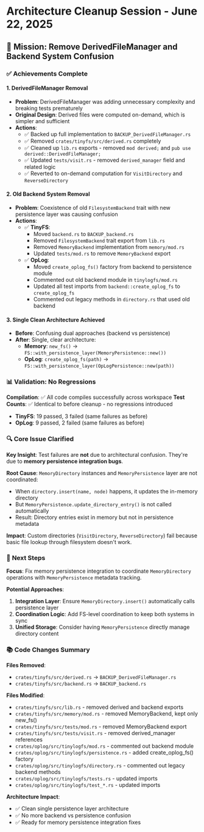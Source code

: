 # Architecture Cleanup Session - June 22, 2025

## 🎯 **Mission: Remove DerivedFileManager and Backend System Confusion**

### ✅ **Achievements Complete**

#### 1. **DerivedFileManager Removal**
- **Problem**: DerivedFileManager was adding unnecessary complexity and breaking tests prematurely  
- **Original Design**: Derived files were computed on-demand, which is simpler and sufficient
- **Actions**:
  - ✅ Backed up full implementation to `BACKUP_DerivedFileManager.rs`
  - ✅ Removed `crates/tinyfs/src/derived.rs` completely
  - ✅ Cleaned up `lib.rs` exports - removed `mod derived;` and `pub use derived::DerivedFileManager;`
  - ✅ Updated `tests/visit.rs` - removed `derived_manager` field and related logic
  - ✅ Reverted to on-demand computation for `VisitDirectory` and `ReverseDirectory`

#### 2. **Old Backend System Removal**  
- **Problem**: Coexistence of old `FilesystemBackend` trait with new persistence layer was causing confusion
- **Actions**:
  - ✅ **TinyFS**: 
    - Moved `backend.rs` to `BACKUP_backend.rs`
    - Removed `FilesystemBackend` trait export from `lib.rs`
    - Removed `MemoryBackend` implementation from `memory/mod.rs`
    - Updated `tests/mod.rs` to remove `MemoryBackend` export
  - ✅ **OpLog**:
    - Moved `create_oplog_fs()` factory from backend to persistence module
    - Commented out old backend module in `tinylogfs/mod.rs`
    - Updated all test imports from `backend::create_oplog_fs` to `create_oplog_fs`
    - Commented out legacy methods in `directory.rs` that used old backend

#### 3. **Single Clean Architecture Achieved**
- **Before**: Confusing dual approaches (backend vs persistence)
- **After**: Single, clear architecture:
  - **Memory**: `new_fs()` → `FS::with_persistence_layer(MemoryPersistence::new())`
  - **OpLog**: `create_oplog_fs(path)` → `FS::with_persistence_layer(OpLogPersistence::new(path))`

### 📊 **Validation: No Regressions**

**Compilation**: ✅ All code compiles successfully across workspace
**Test Counts**: ✅ Identical to before cleanup - no regressions introduced
- **TinyFS**: 19 passed, 3 failed (same failures as before)
- **OpLog**: 9 passed, 2 failed (same failures as before)

### 🔍 **Core Issue Clarified**

**Key Insight**: Test failures are **not** due to architectural confusion. They're due to **memory persistence integration bugs**.

**Root Cause**: `MemoryDirectory` instances and `MemoryPersistence` layer are not coordinated:
- When `directory.insert(name, node)` happens, it updates the in-memory directory
- But `MemoryPersistence.update_directory_entry()` is not called automatically  
- Result: Directory entries exist in memory but not in persistence metadata

**Impact**: Custom directories (`VisitDirectory`, `ReverseDirectory`) fail because basic file lookup through filesystem doesn't work.

### 🎯 **Next Steps**

**Focus**: Fix memory persistence integration to coordinate `MemoryDirectory` operations with `MemoryPersistence` metadata tracking.

**Potential Approaches**:
1. **Integration Layer**: Ensure `MemoryDirectory.insert()` automatically calls persistence layer
2. **Coordination Logic**: Add FS-level coordination to keep both systems in sync
3. **Unified Storage**: Consider having `MemoryPersistence` directly manage directory content

### 📚 **Code Changes Summary**

**Files Removed**:
- `crates/tinyfs/src/derived.rs` → `BACKUP_DerivedFileManager.rs`
- `crates/tinyfs/src/backend.rs` → `BACKUP_backend.rs`

**Files Modified**:
- `crates/tinyfs/src/lib.rs` - removed derived and backend exports
- `crates/tinyfs/src/memory/mod.rs` - removed MemoryBackend, kept only new_fs()
- `crates/tinyfs/src/tests/mod.rs` - removed MemoryBackend export
- `crates/tinyfs/src/tests/visit.rs` - removed derived_manager references
- `crates/oplog/src/tinylogfs/mod.rs` - commented out backend module
- `crates/oplog/src/tinylogfs/persistence.rs` - added create_oplog_fs() factory
- `crates/oplog/src/tinylogfs/directory.rs` - commented out legacy backend methods
- `crates/oplog/src/tinylogfs/tests.rs` - updated imports
- `crates/oplog/src/tinylogfs/test_*.rs` - updated imports

**Architecture Impact**: 
- ✅ Clean single persistence layer architecture
- ✅ No more backend vs persistence confusion  
- ✅ Ready for memory persistence integration fixes

